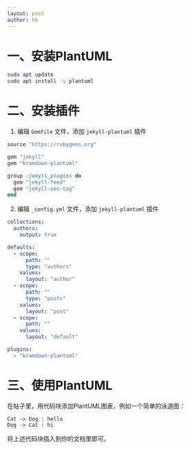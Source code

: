 ```yaml
---
layout: post
author: hk
---
```



# 一、安装PlantUML

```bash
sudo apt update
sudo apt install -y plantuml
```

# 二、安装插件

1. 编辑 `Gemfile` 文件，添加 `jekyll-plantuml` 插件

```ruby
source "https://rubygems.org"

gem "jekyll"
gem "kramdown-plantuml"

group :jekyll_plugins do
  gem "jekyll-feed"
  gem "jekyll-seo-tag"
end
```

2. 编辑 `_config.yml` 文件，添加 `jekyll-plantuml` 插件

```yaml
collections:
  authors:
    output: true

defaults:
  - scope:
      path: ""
      type: "authors"
    values:
      layout: "author"
  - scope:
      path: ""
      type: "posts"
    values:
      layout: "post"
  - scope:
      path: ""
    values:
      layout: "default"

plugins:
  - "kramdown-plantuml"
```

# 三、使用PlantUML

在帖子里，用代码块添加PlantUML图表，例如一个简单的泳道图：

```plantuml
Cat -> Dog : hello
Dog -> Cat : hi
``` 

将上述代码块插入到你的文档里即可。

